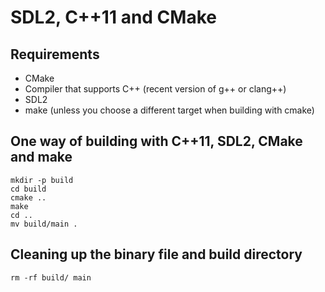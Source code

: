 SDL2, C++11 and CMake
=====================

Requirements
------------

* CMake
* Compiler that supports C++ (recent version of g++ or clang++)
* SDL2
* make (unless you choose a different target when building with cmake)

One way of building with C++11, SDL2, CMake and make
----------------------------------------------------

    mkdir -p build
    cd build
    cmake ..
    make
    cd ..
    mv build/main .

Cleaning up the binary file and build directory
-----------------------------------------------

    rm -rf build/ main

